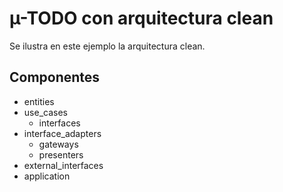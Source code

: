 # µ-TODO con arquitectura clean
Se ilustra en este ejemplo la arquitectura clean.

## Componentes
- entities
- use_cases
  - interfaces
- interface_adapters
  - gateways
  - presenters
- external_interfaces
- application
